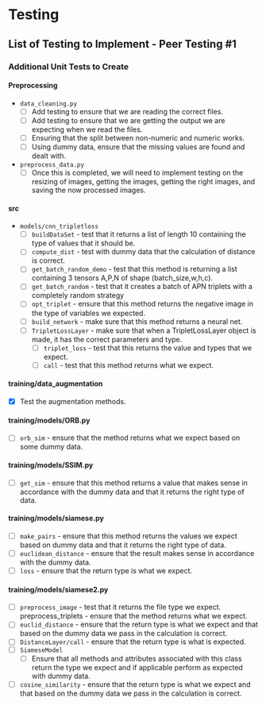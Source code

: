 # Testing

## List of Testing to Implement - Peer Testing #1

### Additional Unit Tests to Create

#### Preprocessing

- `data_cleaning.py`
  - [ ] Add testing to ensure that we are reading the correct files.
  - [ ] Add testing to ensure that we are getting the output we are expecting when we read the files.
  - [ ] Ensuring that the split between non-numeric and numeric works.
  - [ ] Using dummy data, ensure that the missing values are found and dealt with.
- `preprocess_data.py`
  - [ ] Once this is completed, we will need to implement testing on the resizing of images, getting the images, getting the right images, and saving the now processed images.

#### src

- `models/cnn_tripletloss`
  - [ ] `buildDataSet` - test that it returns a list of length 10 containing the type of values that it should be.
  - [ ] `compute_dist` - test with dummy data that the calculation of distance is correct.
  - [ ] `get_batch_random_demo` - test that this method is returning a list containing 3 tensors A,P,N of shape (batch_size,w,h,c).
  - [ ] `get_batch_random` - test that it creates a batch of APN triplets with a completely random strategy
  - [ ] `opt_triplet` - ensure that this method returns the negative image in the type of variables we expected.
  - [ ] `build_network` - make sure that this method returns a neural net.
  - [ ] `TripletLossLayer` - make sure that when a TripletLossLayer object is made, it has the correct parameters and type.
    - [ ] `triplet_loss` - test that this returns the value and types that we expect.
    - [ ] `call` - test that this method returns what we expect.

#### training/data_augmentation

- [x] Test the augmentation methods.

#### training/models/ORB.py

- [ ] `orb_sim` - ensure that the method returns what we expect based on some dummy data.

#### training/models/SSIM.py

- [ ] `get_sim` - ensure that this method returns a value that makes sense in accordance with the dummy data and that it returns the right type of data.

#### training/models/siamese.py

- [ ] `make_pairs` - ensure that this method returns the values we expect based on dummy data and that it returns the right type of data.
- [ ] `euclidean_distance` - ensure that the result makes sense in accordance with the dummy data.
- [ ] `loss` - ensure that the return type is what we expect.

#### training/models/siamese2.py

- [ ] `preprocess_image` - test that it returns the file type we expect.
preprocess_triplets - ensure that the method returns what we expect.
- [ ] `euclid_distance` - ensure that the return type is what we expect and that based on the dummy data we pass in the calculation is correct.
- [ ] `DistanceLayer/call` - ensure that the return type is what is expected.
- [ ] `SiameseModel`
  - [ ] Ensure that all methods and attributes associated with this class return the type we expect and if applicable perform as expected with dummy data.
- [ ] `cosine_similarity` - ensure that the return type is what we expect and that based on the dummy data we pass in the calculation is correct.
